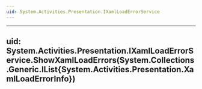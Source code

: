 ```yaml
---
uid: System.Activities.Presentation.IXamlLoadErrorService
---
```


---
uid: System.Activities.Presentation.IXamlLoadErrorService.ShowXamlLoadErrors(System.Collections.Generic.IList{System.Activities.Presentation.XamlLoadErrorInfo})
---
